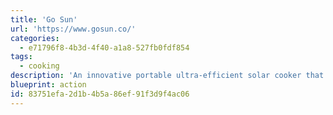 ```yaml
---
title: 'Go Sun'
url: 'https://www.gosun.co/'
categories:
  - e71796f8-4b3d-4f40-a1a8-527fb0fdf854
tags:
  - cooking
description: 'An innovative portable ultra-efficient solar cooker that can be used for backpacking, boating, car camping, etc.'
blueprint: action
id: 83751efa-2d1b-4b5a-86ef-91f3d9f4ac06
---
```

